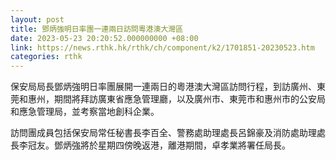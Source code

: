```yaml
---
layout: post
title: 鄧炳強明日率團一連兩日訪問粵港澳大灣區
date: 2023-05-23 20:20:52.000000000 +08:00
link: https://news.rthk.hk/rthk/ch/component/k2/1701851-20230523.htm
categories: rthk
---
```


保安局局長鄧炳強明日率團展開一連兩日的粵港澳大灣區訪問行程，到訪廣州、東莞和惠州，期間將拜訪廣東省應急管理廳，以及廣州市、東莞市和惠州市的公安局和應急管理局，並考察當地創科企業。

訪問團成員包括保安局常任秘書長李百全、警務處助理處長呂錦豪及消防處助理處長李冠友。鄧炳強將於星期四傍晚返港，離港期間，卓孝業將署任局長。
